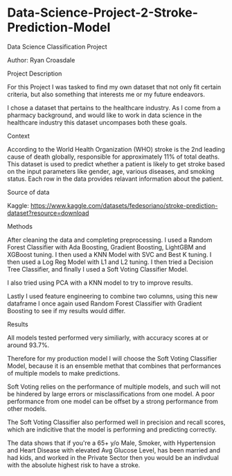 # Data-Science-Project-2-Stroke-Prediction-Model
Data Science Classification Project 

Author: Ryan Croasdale

Project Description 

For this Project I was tasked to find my own dataset that not only fit certain criteria, but also something that interests me or my future endeavors.

I chose a dataset that pertains to the healthcare industry. As I come from a pharmacy background, and would like to work in data science in the healthcare industry this dataset uncompases both these goals.

Context

According to the World Health Organization (WHO) stroke is the 2nd leading cause of death globally, responsible for approximately 11% of total deaths. This dataset is used to predict whether a patient is likely to get stroke based on the input parameters like gender, age, various diseases, and smoking status. Each row in the data provides relavant information about the patient.

Source of data

Kaggle: https://www.kaggle.com/datasets/fedesoriano/stroke-prediction-dataset?resource=download

Methods

After cleaning the data and completing preprocessing. I used a Random Forest Classifier with Ada Boosting, Gradient Boosting, LightGBM and XGBoost tuning. I then used a KNN Model with SVC and Best K tuning. I then used a Log Reg Model with L1 and L2 tuning. I then tried a Decision Tree Classifier, and finally I used a Soft Voting Classifier Model.

I also tried using PCA with a KNN model to try to improve results.

Lastly I used feature engineering to combine two columns, using this new dataframe I once again used Random Forest Classifier with Gradient Boosting to see if my results would differ.

Results

All models tested performed very similiarly, with accuracy scores at or around 93.7%.

Therefore for my production model I will choose the Soft Voting Classifier Model, because it is an ensemble methat that combines that performances of multiple models to make predictions.

Soft Voting relies on the performance of multiple models, and such will not be hindered by large errors or misclassifications from one model. A poor performance from one model can be offset by a strong performance from other models.

The Soft Voting Classifier also performed well in precision and recall scores, which are indicitive that the model is performing and predicting correctly.

The data shows that if you're a 65+ y/o Male, Smoker, with Hypertension and Heart Disease with elevated Avg Glucose Level, has been married and had kids, and worked in the Private Sector then you would be an indivdual with the absolute highest risk to have a stroke.
